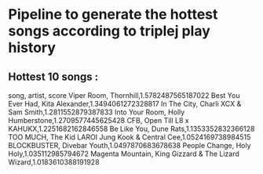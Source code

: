 # Pipeline to generate the hottest songs according to triplej play history

## Hottest 10 songs :
song, artist, score 
Viper Room, Thornhill,1.5782487565187022 
Best You Ever Had, Kita Alexander,1.3494061272328817 
In The City, Charli XCX & Sam Smith,1.2811552879387833 
Into Your Room, Holly Humberstone,1.2709577445625428 
CFB, Open Till L8 x KAHUKX,1.2251682162846558 
Be Like You, Dune Rats,1.1353352832366128 
TOO MUCH, The Kid LAROI Jung Kook & Central Cee,1.0524169738984515 
BLOCKBUSTER, Divebar Youth,1.0497870683678638 
People Change, Holy Holy,1.035112985794672 
Magenta Mountain, King Gizzard & The Lizard Wizard,1.0183610388191928 
